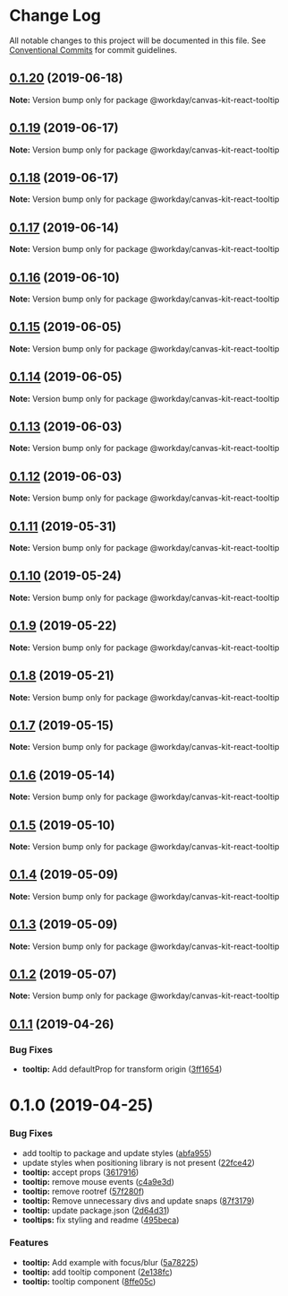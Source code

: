 # Change Log

All notable changes to this project will be documented in this file.
See [Conventional Commits](https://conventionalcommits.org) for commit guidelines.

## [0.1.20](https://ghe.megaleo.com/design/canvas-kit-react/tree/master/modules/canvas-kit-react-tooltip/compare/@workday/canvas-kit-react-tooltip@0.1.19...@workday/canvas-kit-react-tooltip@0.1.20) (2019-06-18)

**Note:** Version bump only for package @workday/canvas-kit-react-tooltip





## [0.1.19](https://ghe.megaleo.com/design/canvas-kit-react/tree/master/modules/canvas-kit-react-tooltip/compare/@workday/canvas-kit-react-tooltip@0.1.18...@workday/canvas-kit-react-tooltip@0.1.19) (2019-06-17)

**Note:** Version bump only for package @workday/canvas-kit-react-tooltip





## [0.1.18](https://ghe.megaleo.com/design/canvas-kit-react/tree/master/modules/canvas-kit-react-tooltip/compare/@workday/canvas-kit-react-tooltip@0.1.17...@workday/canvas-kit-react-tooltip@0.1.18) (2019-06-17)

**Note:** Version bump only for package @workday/canvas-kit-react-tooltip





## [0.1.17](https://ghe.megaleo.com/design/canvas-kit-react/tree/master/modules/canvas-kit-react-tooltip/compare/@workday/canvas-kit-react-tooltip@0.1.16...@workday/canvas-kit-react-tooltip@0.1.17) (2019-06-14)

**Note:** Version bump only for package @workday/canvas-kit-react-tooltip





## [0.1.16](https://ghe.megaleo.com/design/canvas-kit-react/tree/master/modules/canvas-kit-react-tooltip/compare/@workday/canvas-kit-react-tooltip@0.1.15...@workday/canvas-kit-react-tooltip@0.1.16) (2019-06-10)

**Note:** Version bump only for package @workday/canvas-kit-react-tooltip





## [0.1.15](https://ghe.megaleo.com/design/canvas-kit-react/tree/master/modules/canvas-kit-react-tooltip/compare/@workday/canvas-kit-react-tooltip@0.1.14...@workday/canvas-kit-react-tooltip@0.1.15) (2019-06-05)

**Note:** Version bump only for package @workday/canvas-kit-react-tooltip





## [0.1.14](https://ghe.megaleo.com/design/canvas-kit-react/tree/master/modules/canvas-kit-react-tooltip/compare/@workday/canvas-kit-react-tooltip@0.1.13...@workday/canvas-kit-react-tooltip@0.1.14) (2019-06-05)

**Note:** Version bump only for package @workday/canvas-kit-react-tooltip





## [0.1.13](https://ghe.megaleo.com/design/canvas-kit-react/tree/master/modules/canvas-kit-react-tooltip/compare/@workday/canvas-kit-react-tooltip@0.1.12...@workday/canvas-kit-react-tooltip@0.1.13) (2019-06-03)

**Note:** Version bump only for package @workday/canvas-kit-react-tooltip





## [0.1.12](https://ghe.megaleo.com/design/canvas-kit-react/tree/master/modules/canvas-kit-react-tooltip/compare/@workday/canvas-kit-react-tooltip@0.1.11...@workday/canvas-kit-react-tooltip@0.1.12) (2019-06-03)

**Note:** Version bump only for package @workday/canvas-kit-react-tooltip





## [0.1.11](https://ghe.megaleo.com/design/canvas-kit-react/tree/master/modules/canvas-kit-react-tooltip/compare/@workday/canvas-kit-react-tooltip@0.1.10...@workday/canvas-kit-react-tooltip@0.1.11) (2019-05-31)

**Note:** Version bump only for package @workday/canvas-kit-react-tooltip





## [0.1.10](https://ghe.megaleo.com/design/canvas-kit-react/tree/master/modules/canvas-kit-react-tooltip/compare/@workday/canvas-kit-react-tooltip@0.1.9...@workday/canvas-kit-react-tooltip@0.1.10) (2019-05-24)

**Note:** Version bump only for package @workday/canvas-kit-react-tooltip





## [0.1.9](https://ghe.megaleo.com/design/canvas-kit-react/tree/master/modules/canvas-kit-react-tooltip/compare/@workday/canvas-kit-react-tooltip@0.1.8...@workday/canvas-kit-react-tooltip@0.1.9) (2019-05-22)

**Note:** Version bump only for package @workday/canvas-kit-react-tooltip





## [0.1.8](https://ghe.megaleo.com/design/canvas-kit-react/tree/master/modules/canvas-kit-react-tooltip/compare/@workday/canvas-kit-react-tooltip@0.1.7...@workday/canvas-kit-react-tooltip@0.1.8) (2019-05-21)

**Note:** Version bump only for package @workday/canvas-kit-react-tooltip





## [0.1.7](https://ghe.megaleo.com/design/canvas-kit-react/tree/master/modules/canvas-kit-react-tooltip/compare/@workday/canvas-kit-react-tooltip@0.1.6...@workday/canvas-kit-react-tooltip@0.1.7) (2019-05-15)

**Note:** Version bump only for package @workday/canvas-kit-react-tooltip





## [0.1.6](https://ghe.megaleo.com/design/canvas-kit-react/tree/master/modules/canvas-kit-react-tooltip/compare/@workday/canvas-kit-react-tooltip@0.1.5...@workday/canvas-kit-react-tooltip@0.1.6) (2019-05-14)

**Note:** Version bump only for package @workday/canvas-kit-react-tooltip





## [0.1.5](https://ghe.megaleo.com/design/canvas-kit-react/tree/master/modules/canvas-kit-react-tooltip/compare/@workday/canvas-kit-react-tooltip@0.1.4...@workday/canvas-kit-react-tooltip@0.1.5) (2019-05-10)

**Note:** Version bump only for package @workday/canvas-kit-react-tooltip





## [0.1.4](https://ghe.megaleo.com/design/canvas-kit-react/tree/master/modules/canvas-kit-react-tooltip/compare/@workday/canvas-kit-react-tooltip@0.1.3...@workday/canvas-kit-react-tooltip@0.1.4) (2019-05-09)

**Note:** Version bump only for package @workday/canvas-kit-react-tooltip





## [0.1.3](https://ghe.megaleo.com/design/canvas-kit-react/tree/master/modules/canvas-kit-react-tooltip/compare/@workday/canvas-kit-react-tooltip@0.1.2...@workday/canvas-kit-react-tooltip@0.1.3) (2019-05-09)

**Note:** Version bump only for package @workday/canvas-kit-react-tooltip





## [0.1.2](https://ghe.megaleo.com/design/canvas-kit-react/tree/master/modules/canvas-kit-react-tooltip/compare/@workday/canvas-kit-react-tooltip@0.1.1...@workday/canvas-kit-react-tooltip@0.1.2) (2019-05-07)

**Note:** Version bump only for package @workday/canvas-kit-react-tooltip





## [0.1.1](https://ghe.megaleo.com/design/canvas-kit-react/tree/master/modules/canvas-kit-react-tooltip/compare/@workday/canvas-kit-react-tooltip@0.1.0...@workday/canvas-kit-react-tooltip@0.1.1) (2019-04-26)


### Bug Fixes

* **tooltip:** Add defaultProp for transform origin ([3ff1654](https://ghe.megaleo.com/design/canvas-kit-react/tree/master/modules/canvas-kit-react-tooltip/commits/3ff1654))





# 0.1.0 (2019-04-25)


### Bug Fixes

* add tooltip to package and update styles ([abfa955](https://ghe.megaleo.com/design/canvas-kit-react/tree/master/modules/canvas-kit-react-tooltip/commits/abfa955))
* update styles when positioning library is not present ([22fce42](https://ghe.megaleo.com/design/canvas-kit-react/tree/master/modules/canvas-kit-react-tooltip/commits/22fce42))
* **tooltip:** accept props ([3617916](https://ghe.megaleo.com/design/canvas-kit-react/tree/master/modules/canvas-kit-react-tooltip/commits/3617916))
* **tooltip:** remove mouse events ([c4a9e3d](https://ghe.megaleo.com/design/canvas-kit-react/tree/master/modules/canvas-kit-react-tooltip/commits/c4a9e3d))
* **tooltip:** remove rootref ([57f280f](https://ghe.megaleo.com/design/canvas-kit-react/tree/master/modules/canvas-kit-react-tooltip/commits/57f280f))
* **tooltip:** Remove unnecessary divs and update snaps ([87f3179](https://ghe.megaleo.com/design/canvas-kit-react/tree/master/modules/canvas-kit-react-tooltip/commits/87f3179))
* **tooltip:** update package.json ([2d64d31](https://ghe.megaleo.com/design/canvas-kit-react/tree/master/modules/canvas-kit-react-tooltip/commits/2d64d31))
* **tooltips:** fix styling and readme ([495beca](https://ghe.megaleo.com/design/canvas-kit-react/tree/master/modules/canvas-kit-react-tooltip/commits/495beca))


### Features

* **tooltip:** Add example with focus/blur ([5a78225](https://ghe.megaleo.com/design/canvas-kit-react/tree/master/modules/canvas-kit-react-tooltip/commits/5a78225))
* **tooltip:** add tooltip component ([2e138fc](https://ghe.megaleo.com/design/canvas-kit-react/tree/master/modules/canvas-kit-react-tooltip/commits/2e138fc))
* **tooltip:** tooltip component ([8ffe05c](https://ghe.megaleo.com/design/canvas-kit-react/tree/master/modules/canvas-kit-react-tooltip/commits/8ffe05c))
